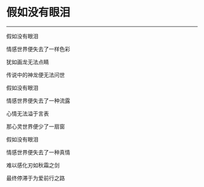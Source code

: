 <!--
 * @Author: 蔡鑫 1058360098@qq.com
 * @Date: 2024-05-07 15:12:44
 * @LastEditors: 蔡鑫 1058360098@qq.com
 * @LastEditTime: 2024-05-07 15:12:56
 * @FilePath: \docsify\docs\articles\poems\p19.md
 * @Description: 这是默认设置,请设置`customMade`, 打开koroFileHeader查看配置 进行设置: https://github.com/OBKoro1/koro1FileHeader/wiki/%E9%85%8D%E7%BD%AE
-->
# 假如没有眼泪
---

假如没有眼泪

情感世界便失去了一样色彩

犹如画龙无法点睛

传说中的神龙便无法问世

假如没有眼泪

情感世界便失去了一种流露

心情无法溢于言表

那心灵世界便少了一扇窗

假如没有眼泪

情感世界便失去了一种真情

难以感化刃如秋霜之剑

最终停滞于为爱前行之路
